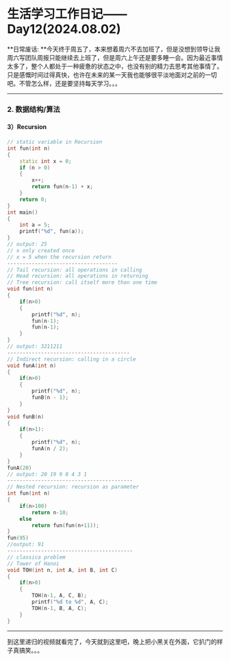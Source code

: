 # 生活学习工作日记——Day12(2024.08.02)

**日常废话: **今天终于周五了，本来想着周六不去加班了，但是没想到领导让我周六写团队周报只能继续去上班了，但是周六上午还是要多睡一会。因为最近事情太多了，整个人都处于一种疲惫的状态之中，也没有别的精力去思考其他事情了。只是感慨时间过得真快，也许在未来的某一天我也能够很平淡地面对之前的一切吧。不管怎么样，还是要坚持每天学习。。。

---

### 2. 数据结构/算法

#### 3）Recursion

```c++
// static variable in Recursion
int fun(int n)
{
    static int x = 0;
    if (n > 0)
    {
        x++;
        return fun(n-1) + x;
    }
    return 0;
}
int main()
{
    int a = 5;
    printf("%d", fun(a));
}
// output: 25
// x only created once
// x = 5 when the recursion return
------------------------------------
// Tail recursion: all operations in calling 
// Head recursion: all operations in returning
// Tree recursion: call itself more than one time
void fun(int n)
{
    if(n>0)
    {
        printf("%d", n);
        fun(n-1);
        fun(n-1);
    }
}
// output: 3211211
----------------------------------------
// Indirect recursion: calling in a circle
void funA(int n)
{
    if(n>0)
    {
        printf("%d", n);
        funB(n - 1);
    }
}
void funB(n)
{
    if(n>1):
    {
        printf("%d", n);
        funA(n / 2);
    }
}
funA(20)
// output: 20 19 9 8 4 3 1
-----------------------------------------
// Nested recursion: recursion as parameter
int fun(int n)
{
    if(n>100)
        return n-10;
    else
        return fun(fun(n+11));
}
fun(95)
//output: 91
-----------------------------------------
// classica problem
// Tower of Hanoi
void TOH(int n, int A, int B, int C)
{
    if(n>0)
    {
        TOH(n-1, A, C, B);
        printf("%d to %d", A, C);
        TOH(n-1, B, A, C);
    }
}
```

---

到这里递归的视频就看完了，今天就到这里吧，晚上把小黑关在外面，它扒门的样子真搞笑。。。